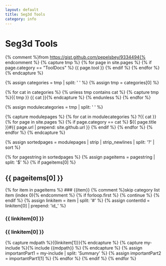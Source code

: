```yaml
---
layout: default
title: Seg3d Tools
category: info 
---
```


<script type="text/javascript">
<!--
    function toggle_visibility(id) {
       var e = document.getElementsByName(id)[0];
       if(e.style.display == 'block')
          e.style.display = 'none';
       else
          e.style.display = 'block';
    }
//-->
</script>

<style>
div.hidden {
    display: none;
}
</style>

<a id="top"></a>

# Seg3d Tools

{% comment %}from https://gist.github.com/pepelsbey/9334494{% endcomment %}
{% capture tmp %}
  {% for page in site.pages %}
    {% if page.category == "ToolDocs" %}
      {{ page.tool }}
    {% endif %}
  {% endfor %}
{% endcapture %}

{% assign categories = tmp | split: ' ' %}
{% assign tmp = categories[0] %}

{% for cat in categories %}
  {% unless tmp contains cat %}
    {% capture tmp %}{{ tmp }} {{ cat }}{% endcapture %}
  {% endunless %}
{% endfor %}

{% assign modulecategories = tmp | split: ' ' %}

{% capture modulepages %}
  {% for cat in modulecategories %}
    ?{{ cat }}
    {% for page in site.pages %}
      {% if page.category == cat %}
        ${{ page.title }}#{{ page.url | prepend: site.github.url }}
      {% endif %}
    {% endfor %}
  {% endfor %}
{% endcapture %}

{% assign sortedpages = modulepages | strip | strip_newlines | split: '?' | sort %}

{% for pagestring in sortedpages %}
  {% assign pageitems = pagestring | split: '$' %}
  {% if pageitems[0] %}
<h2> {{ pageitems[0] }} </h2>
    {% for item in pageitems %}
### {{item}}
      {% comment %}skip category list item (index 0){% endcomment %}
      {% if forloop.first %} {% continue %} {% endif %}
      {% assign linkitem = item | split: '#' %}
      {% assign contentId = linkitem[0] | prepend: 'id_' %}

<h3> {{ linkitem[0] }} </h3>
<h3> <a name="{{linkitem[0]}}" data-proofer-ignore></a><a onclick="toggle_visibility('{{ contentId }}');" style="cursor: pointer;" data-proofer-ignore> {{ linkitem[0] }} </a></h3>
      {% capture mdpath %}{{linkitem[1]}}{% endcapture %}
      {% capture my-include %}{% include {{mdpath}} %}  {% endcapture %}
      {% assign importantPart1 = my-include | split: 'Summary' %}
      {% assign importantPart2 = importantPart1[1] %}
<div class="hidden" markdown="1" name="{{contentId}}">{{ importantPart2  }} </div>
    {% endfor %}
  {% endif %}
{% endfor %}
